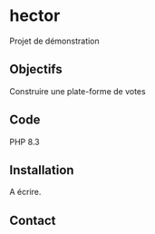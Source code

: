 # hector
Projet  de démonstration

## Objectifs
Construire une plate-forme de votes

## Code
PHP 8.3

## Installation
A écrire.

## Contact
